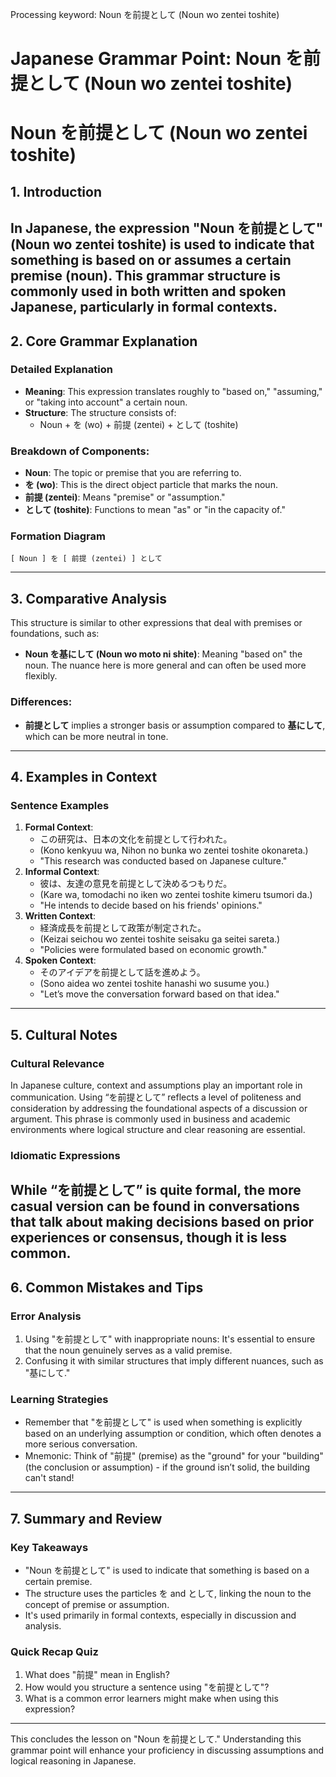 Processing keyword: Noun を前提として (Noun wo zentei toshite)
# Japanese Grammar Point: Noun を前提として (Noun wo zentei toshite)
# Noun を前提として (Noun wo zentei toshite)
## 1. Introduction
In Japanese, the expression "Noun を前提として" (Noun wo zentei toshite) is used to indicate that something is based on or assumes a certain premise (noun). This grammar structure is commonly used in both written and spoken Japanese, particularly in formal contexts.
---
## 2. Core Grammar Explanation
### Detailed Explanation
- **Meaning**: This expression translates roughly to "based on," "assuming," or "taking into account" a certain noun.
- **Structure**: The structure consists of:
  - Noun + を (wo) + 前提 (zentei) + として (toshite)
### Breakdown of Components:
- **Noun**: The topic or premise that you are referring to.
- **を (wo)**: This is the direct object particle that marks the noun.
- **前提 (zentei)**: Means "premise" or "assumption."
- **として (toshite)**: Functions to mean "as" or "in the capacity of."
### Formation Diagram  
```
[ Noun ] を [ 前提 (zentei) ] として
```
---
## 3. Comparative Analysis
This structure is similar to other expressions that deal with premises or foundations, such as:
- **Noun を基にして (Noun wo moto ni shite)**: Meaning "based on" the noun. The nuance here is more general and can often be used more flexibly.
  
### Differences:
- **前提として** implies a stronger basis or assumption compared to **基にして**, which can be more neutral in tone.
---
## 4. Examples in Context
### Sentence Examples
1. **Formal Context**: 
   - この研究は、日本の文化を前提として行われた。
   - (Kono kenkyuu wa, Nihon no bunka wo zentei toshite okonareta.)
   - "This research was conducted based on Japanese culture."
2. **Informal Context**: 
   - 彼は、友達の意見を前提として決めるつもりだ。
   - (Kare wa, tomodachi no iken wo zentei toshite kimeru tsumori da.)
   - "He intends to decide based on his friends' opinions."
3. **Written Context**: 
   - 経済成長を前提として政策が制定された。
   - (Keizai seichou wo zentei toshite seisaku ga seitei sareta.)
   - "Policies were formulated based on economic growth."
4. **Spoken Context**: 
   - そのアイデアを前提として話を進めよう。
   - (Sono aidea wo zentei toshite hanashi wo susume you.)
   - "Let’s move the conversation forward based on that idea."
---
## 5. Cultural Notes
### Cultural Relevance
In Japanese culture, context and assumptions play an important role in communication. Using “を前提として” reflects a level of politeness and consideration by addressing the foundational aspects of a discussion or argument. This phrase is commonly used in business and academic environments where logical structure and clear reasoning are essential.
### Idiomatic Expressions
While “を前提として” is quite formal, the more casual version can be found in conversations that talk about making decisions based on prior experiences or consensus, though it is less common.
---
## 6. Common Mistakes and Tips
### Error Analysis
1. Using "を前提として" with inappropriate nouns: It's essential to ensure that the noun genuinely serves as a valid premise.
2. Confusing it with similar structures that imply different nuances, such as "基にして."
### Learning Strategies
- Remember that "を前提として" is used when something is explicitly based on an underlying assumption or condition, which often denotes a more serious conversation.
- Mnemonic: Think of "前提" (premise) as the "ground" for your "building" (the conclusion or assumption) - if the ground isn’t solid, the building can't stand!
---
## 7. Summary and Review
### Key Takeaways
- "Noun を前提として" is used to indicate that something is based on a certain premise.
- The structure uses the particles を and として, linking the noun to the concept of premise or assumption.
- It's used primarily in formal contexts, especially in discussion and analysis.
### Quick Recap Quiz
1. What does "前提" mean in English?
2. How would you structure a sentence using "を前提として"?
3. What is a common error learners might make when using this expression?
---
This concludes the lesson on "Noun を前提として." Understanding this grammar point will enhance your proficiency in discussing assumptions and logical reasoning in Japanese.
